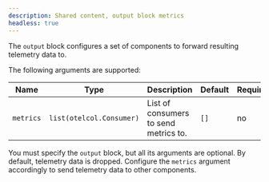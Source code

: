 ```yaml
---
description: Shared content, output block metrics
headless: true
---
```


The `output` block configures a set of components to forward resulting telemetry data to.

The following arguments are supported:

Name      | Type                     | Description                           | Default | Required
----------|--------------------------|---------------------------------------|---------|---------
`metrics` | `list(otelcol.Consumer)` | List of consumers to send metrics to. | `[]`    | no

You must specify the `output` block, but all its arguments are optional.
By default, telemetry data is dropped.
Configure the `metrics` argument accordingly to send telemetry data to other components.
